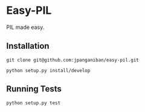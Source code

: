 Easy-PIL
========

PIL made easy.

Installation
------------

    git clone git@github.com:jpanganiban/easy-pil.git

    python setup.py install/develop

Running Tests
-------------

    python setup.py test
